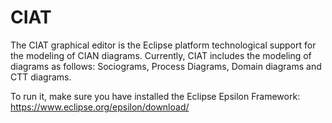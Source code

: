 # CIAT
The CIAT graphical editor is the Eclipse platform technological support for the modeling of CIAN diagrams.
Currently, CIAT includes the modeling of diagrams as follows: Sociograms, Process Diagrams, Domain diagrams and CTT diagrams.

To run it, make sure you have installed the Eclipse Epsilon Framework: https://www.eclipse.org/epsilon/download/
